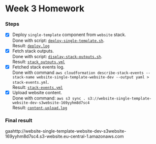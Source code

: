 # Week 3 Homework

### Steps
- [x] Deploy `single-template` component from `website` stack.  
Done with script: [`deploy-single-template.sh`](deploy-single-template.sh).  
Result: [`deploy.log`](deploy.log)
- [x] Fetch stack outputs.  
Done with script: [`display-stack-outputs.sh`](display-stack-outputs.sh).  
Result: [`stack_outputs.yml`](stack_outputs.yml)
- [x] Fetched stack events log.  
Done with command `aws cloudformation describe-stack-events --stack-name website-single-template-website-dev --output yaml > stack-events.yml`.  
 Result: [`stack-events.yml`](stack-events.yml)
- [x] Upload website content.  
Done with command: `aws s3 sync . s3://website-single-template-website-dev-s3website-169yyhm8d7sc4`  
Result: [`content-upload.log`](content-upload.log)

### Final result
gaahttp://website-single-template-website-dev-s3website-169yyhm8d7sc4.s3-website.eu-central-1.amazonaws.com